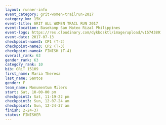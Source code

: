 ```yaml
---
layout: runner-info 
event_category: grit-women-trailrun-2017 
category_km: 15K 
event-title: GRIT ALL WOMEN TRAIL RUN 2017 
event-location: Basekamp San Mateo Rizal Philippines 
event-logo: https://res.cloudinary.com/dykbosktl/image/upload/v1574389137/Logo/a04c0-grit-logo_yxzsau.png 
event-date: 2017-07-13 
checkpoint-name2: CP1 (T-2) 
checkpoint-name3: CP2 (T-3) 
checkpoint-name4: FINISH (T-4) 
overall_rank: 63
gender_rank: 63
category_rank: 10
bib: GRiT 15109
first_name: Maria Theresa
last_name: Santos
gender: F
team_name: Monumentum Milers
start: Sat, 10-00-00 pm
checkpoint2: Sat, 11-19-22 pm
checkpoint3: Sun, 12-07-24 am
checkpoint4: Sun, 12-24-37 am
finish: 2-24-37
status: FINISHER
---
```

